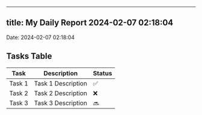 
---
title: My Daily Report 2024-02-07 02:18:04
---

Date: 2024-02-07 02:18:04

## Tasks Table

| Task | Description | Status |
|------|-------------|--------|
| Task 1 | Task 1 Description | ✅ |
| Task 2 | Task 2 Description | ❌ |
| Task 3 | Task 3 Description | 🔜 |
